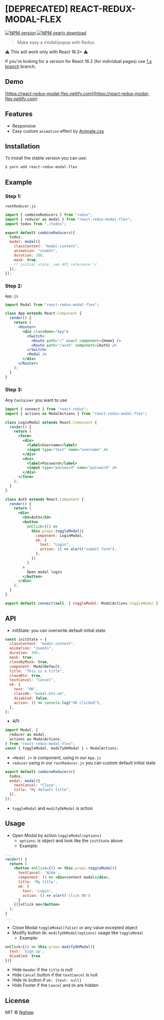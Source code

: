 # [DEPRECATED] REACT-REDUX-MODAL-FLEX

[![NPM version](https://img.shields.io/npm/v/react-redux-modal-flex.svg)](https://www.npmjs.com/package/react-redux-modal-flex)
[![NPM yearly download](https://img.shields.io/npm/dy/react-redux-modal-flex.svg)](https://www.npmjs.com/package/react-redux-modal-flex)

> Make easy a modal/popup with Redux.

:warning: This will work only with React 16.3+ :warning:

If you're looking for a version for React 16.2 (for individual pages) use [1.x branch](https://github.com/nghiepit/react-redux-modal-flex/tree/1.x) branch.

## Demo

[https://react-redux-modal-flex.netlify.com](https://react-redux-modal-flex.netlify.com)

## Features

- Responsive
- Easy custom `animation` effect by [Animate.css](https://daneden.github.io/animate.css/)

## Installation

To install the stable version you can use:

```sh
$ yarn add react-redux-modal-flex
```

## Example

### Step 1:

`rootReducer.js`

```js
import { combineReducers } from "redux";
import { reducer as modal } from "react-redux-modal-flex";
import todos from "./todos";

export default combineReducers({
  todos,
  modal: modal({
    classContent: "modal-content",
    animation: "zoomIn",
    duration: 200,
    mask: true,
    /* initial state, see API reference */
  }),
});
```

### Step 2:

`App.js`

```jsx
import Modal from "react-redux-modal-flex";

class App extends React.Component {
  render() {
    return (
      <Router>
        <div className="App">
          <Switch>
            <Route path="/" exact component={Home} />
            <Route path="/auth" component={Auth} />
          </Switch>
          <Modal />
        </div>
      </Router>
    );
  }
}
```

### Step 3:

Any `Container` you want to use

```jsx
import { connect } from "react-redux";
import { actions as ModalActions } from "react-redux-modal-flex";

class LoginModal extends React.Component {
  render() {
    return (
      <form>
        <div>
          <label>Username</label>
          <input type="text" name="username" />
        </div>
        <div>
          <label>Password</label>
          <input type="password" name="password" />
        </div>
      </form>
    );
  }
}

class Auth extends React.Component {
  render() {
    return (
      <div>
        <h3>Auth</h3>
        <button
          onClick={() =>
            this.props.toggleModal({
              component: LoginModal,
              ok: {
                text: "Login",
                action: () => alert("submit form"),
              },
            })
          }
        >
          Open modal login
        </button>
      </div>
    );
  }
}

export default connect(null, { toggleModal: ModalActions.toggleModal })(Auth);
```

## API

- initState: you can overwrite default initial state

```js
const initState = {
  classContent: "modal-content",
  animation: "zoomIn",
  duration: 300,
  mask: true,
  closeByMask: true,
  component: ModalDefault,
  title: "This is a title",
  closeBtn: true,
  textCancel: "Cancel",
  ok: {
    text: "OK",
    classOk: "modal-btn-ok",
    disabled: false,
    action: () => console.log("OK clicked"),
  },
};
```

- API

```js
import Modal, {
  reducer as modal,
  actions as ModalActions,
} from "react-redux-modal-flex";
const { toggleModal, modifyOkModal } = ModalActions;
```

- `<Modal />` is component, using in our `App.js`
- `reducer` using in our `rootReducer.js` you can custom default initial state

```js
export default combineReducers({
  todos,
  modal: modal({
    textCancel: "Close",
    title: "My default title",
  }),
});
```

- `toggleModal` and `modifyOkModal` is action

## Usage

- Open Modal by action `toggleModal(options)`
  - `options`: is object and look like the `initState` above
  - Example:

```jsx
...
render() {
  return (
    <button onClick={() => this.props.toggleModal({
      textCancel: 'Hide',
      component: () => <div>content modal</div>,
      title: 'My title',
      ok: {
        text: 'Login',
        action: () => alert('click OK')
      }
    })}>Click me</button>
  );
}
...
```

- Close Modal `toggleModal(false)` or any value excepted object
- Modify button `OK`: `modifyOkModal(options)` usage like `toggleModal`
  - Example:

```js
onClick={() => this.props.modifyOkModal({
  text: 'Sign up',
  disabled: true
})}
```

- Hide `Header` if the `title` is null
- Hide `Cancel` button if the `textCancel` is null
- Hide `Ok` button if `ok: {text: null}`
- Hide Footer if the `Cancel` and `Ok` are hidden

## License

MIT © [Nghiep](http://nghiepit.dev)
